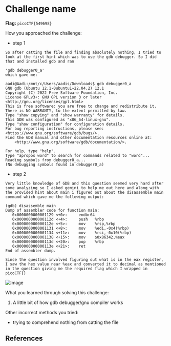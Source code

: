 # Challenge name

**Flag:** `picoCTF{549698}`

How you approached the challenge:

- step 1

```
So after catting the file and finding absolutely nothing, I tried to look at the first hint which was to use the gdb debugger. So I did that and installed gdb and ran

'gdb debugger0_a'
which gave me:
```
```
aadi@Aadi:/mnt/c/Users/aadis/Downloads$ gdb debugger0_a
GNU gdb (Ubuntu 12.1-0ubuntu1~22.04.2) 12.1
Copyright (C) 2022 Free Software Foundation, Inc.
License GPLv3+: GNU GPL version 3 or later <http://gnu.org/licenses/gpl.html>
This is free software: you are free to change and redistribute it.
There is NO WARRANTY, to the extent permitted by law.
Type "show copying" and "show warranty" for details.
This GDB was configured as "x86_64-linux-gnu".
Type "show configuration" for configuration details.
For bug reporting instructions, please see:
<https://www.gnu.org/software/gdb/bugs/>.
Find the GDB manual and other documentation resources online at:
    <http://www.gnu.org/software/gdb/documentation/>.

For help, type "help".
Type "apropos word" to search for commands related to "word"...
Reading symbols from debugger0_a...
(No debugging symbols found in debugger0_a)
```

- step 2

```
Very little knowledge of GDB and this question seemed very hard after some analyzing so I asked gemini to help me out here and along with the provided hint about main i figured out about the disassemble main command which gave me the following output:
```


```
(gdb) disassemble main
Dump of assembler code for function main:
   0x0000000000001129 <+0>:     endbr64
   0x000000000000112d <+4>:     push   %rbp
   0x000000000000112e <+5>:     mov    %rsp,%rbp
   0x0000000000001131 <+8>:     mov    %edi,-0x4(%rbp)
   0x0000000000001134 <+11>:    mov    %rsi,-0x10(%rbp)
   0x0000000000001138 <+15>:    mov    $0x86342,%eax
   0x000000000000113d <+20>:    pop    %rbp
   0x000000000000113e <+21>:    ret
End of assembler dump.
```

```
Since the question involved figuring out what is in the eax register, I saw the hex value near %eax and converted it to decimal as mentioned in the question giving me the required flag which I wrapped in picoCTF{}
```
![image](https://github.com/user-attachments/assets/ddaafc83-a250-48d5-8442-3d2a14a46f8d)


What you learned through solving this challenge:

1. A little bit of how gdb debugger/gnu compiler works


Other incorrect methods you tried:

- trying to comprehend nothing from catting the file

References
-
